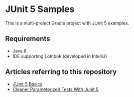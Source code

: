 JUnit 5 Samples
===============

This is a multi-project Gradle project with JUnit 5 examples.

## Requirements

- Java 8
- IDE supporting Lombok (developed in IntelliJ)

## Articles referring to this repository

- [JUnit 5 Basics](http://blog.codeleak.pl/2017/10/junit-5-basics.html)
- [Cleaner Parameterized Tests With Junit 5](http://blog.codeleak.pl/2017/10/junit-5-basics.html)

 